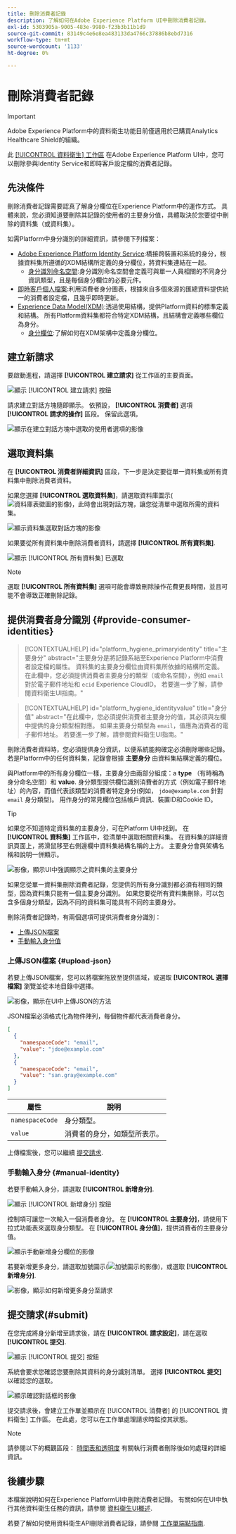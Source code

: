 ```yaml
---
title: 刪除消費者記錄
description: 了解如何在Adobe Experience Platform UI中刪除消費者記錄。
exl-id: 5303905a-9005-483e-9980-f23b3b11b1d9
source-git-commit: 83149c4e6e8ea483133da4766c37886b8ebd7316
workflow-type: tm+mt
source-wordcount: '1133'
ht-degree: 0%

---
```


# 刪除消費者記錄

>[!IMPORTANT]
>
>Adobe Experience Platform中的資料衛生功能目前僅適用於已購買Analytics Healthcare Shield的組織。

此 [[!UICONTROL 資料衛生] 工作區](./overview.md) 在Adobe Experience Platform UI中，您可以刪除參與Identity Service和即時客戶設定檔的消費者記錄。

## 先決條件

刪除消費者記錄需要認真了解身分欄位在Experience Platform中的運作方式。 具體來說，您必須知道要刪除其記錄的使用者的主要身分值，具體取決於您要從中刪除的資料集（或資料集）。

如需Platform中身分識別的詳細資訊，請參閱下列檔案：

* [Adobe Experience Platform Identity Service](../../identity-service/home.md):橋接跨裝置和系統的身分，根據資料集所遵循的XDM結構所定義的身分欄位，將資料集連結在一起。
   * [身分識別命名空間](../../identity-service/namespaces.md):身分識別命名空間會定義可與單一人員相關的不同身分資訊類型，且是每個身分欄位的必要元件。
* [即時客戶個人檔案](../../profile/home.md):利用消費者身分圖表，根據來自多個來源的匯總資料提供統一的消費者設定檔，且幾乎即時更新。
* [Experience Data Model(XDM)](../../xdm/home.md):透過使用結構，提供Platform資料的標準定義和結構。 所有Platform資料集都符合特定XDM結構，且結構會定義哪些欄位為身分。
   * [身分欄位](../../xdm/ui/fields/identity.md):了解如何在XDM架構中定義身分欄位。

## 建立新請求

要啟動進程，請選擇 **[!UICONTROL 建立請求]** 從工作區的主要頁面。

![顯示 [!UICONTROL 建立請求] 按鈕](../images/ui/delete-consumer/create-request-button.png)

請求建立對話方塊隨即顯示。 依預設， **[!UICONTROL 消費者]** 選項 **[!UICONTROL 請求的操作]** 區段。 保留此選項。

![顯示在建立對話方塊中選取的使用者選項的影像](../images/ui/delete-consumer/consumer-action.png)

## 選取資料集

在 **[!UICONTROL 消費者詳細資訊]** 區段，下一步是決定要從單一資料集或所有資料集中刪除消費者資料。

如果您選擇 **[!UICONTROL 選取資料集]**，請選取資料庫圖示(![資料庫表徵圖的影像](../images/ui/delete-consumer/database-icon.png))，此時會出現對話方塊，讓您從清單中選取所需的資料集。

![顯示資料集選取對話方塊的影像](../images/ui/delete-consumer/select-dataset.png)

如果要從所有資料集中刪除消費者資料，請選擇 **[!UICONTROL 所有資料集]**.

![顯示 [!UICONTROL 所有資料集] 已選取](../images/ui/delete-consumer/all-datasets.png)

>[!NOTE]
>
>選取 **[!UICONTROL 所有資料集]** 選項可能會導致刪除操作花費更長時間，並且可能不會導致正確刪除記錄。

## 提供消費者身分識別 {#provide-consumer-identities}

>[!CONTEXTUALHELP]
>id="platform_hygiene_primaryidentity"
>title="主要身分"
>abstract="主要身分是將記錄系結至Experience Platform中消費者設定檔的屬性。 資料集的主要身分欄位由資料集所依據的結構所定義。 在此欄中，您必須提供消費者主要身分的類型（或命名空間），例如 `email` 對於電子郵件地址和 `ecid` Experience CloudID。 若要進一步了解，請參閱資料衛生UI指南。"

>[!CONTEXTUALHELP]
>id="platform_hygiene_identityvalue"
>title="身分值"
>abstract="在此欄中，您必須提供消費者主要身分的值，其必須與左欄中提供的身分類型相對應。 如果主要身分類型為 `email`，值應為消費者的電子郵件地址。 若要進一步了解，請參閱資料衛生UI指南。"

刪除消費者資料時，您必須提供身分資訊，以便系統能夠確定必須刪除哪些記錄。 若是Platform中的任何資料集，記錄會根據 **主要身分** 由資料集結構定義的欄位。

與Platform中的所有身分欄位一樣，主要身分由兩部分組成：a **type** （有時稱為身分命名空間）和 **value**. 身分類型提供欄位識別消費者的方式（例如電子郵件地址）的內容，而值代表該類型的消費者特定身分(例如， `jdoe@example.com` 針對 `email` 身分類型)。  用作身分的常見欄位包括帳戶資訊、裝置ID和Cookie ID。

>[!TIP]
>
>如果您不知道特定資料集的主要身分，可在Platform UI中找到。 在 **[!UICONTROL 資料集]** 工作區中，從清單中選取相關資料集。 在資料集的詳細資訊頁面上，將滑鼠移至右側邊欄中資料集結構名稱的上方。 主要身分會與架構名稱和說明一併顯示。
>
>![影像，顯示UI中強調顯示之資料集的主要身分](../images/ui/delete-consumer/dataset-primary-identity.png)

如果您從單一資料集刪除消費者記錄，您提供的所有身分識別都必須有相同的類型，因為資料集只能有一個主要身分識別。 如果您要從所有資料集刪除，可以包含多個身分類型，因為不同的資料集可能具有不同的主要身分。

刪除消費者記錄時，有兩個選項可提供消費者身分識別：

* [上傳JSON檔案](#upload-json)
* [手動輸入身分值](#manual-identity)

### 上傳JSON檔案 {#upload-json}

若要上傳JSON檔案，您可以將檔案拖放至提供區域，或選取 **[!UICONTROL 選擇檔案]** 瀏覽並從本地目錄中選擇。

![影像，顯示在UI中上傳JSON的方法](../images/ui/delete-consumer/upload-json.png)

JSON檔案必須格式化為物件陣列，每個物件都代表消費者身分。

```json
[
  {
    "namespaceCode": "email",
    "value": "jdoe@example.com"
  },
  {
    "namespaceCode": "email",
    "value": "san.gray@example.com"
  }
]
```

| 屬性 | 說明 |
| --- | --- |
| `namespaceCode` | 身分類型。 |
| `value` | 消費者的身分，如類型所表示。 |

上傳檔案後，您可以繼續 [提交請求](#submit).

### 手動輸入身分 {#manual-identity}

若要手動輸入身分，請選取 **[!UICONTROL 新增身分]**.

![顯示 [!UICONTROL 新增身分] 按鈕](../images/ui/delete-consumer/add-identity.png)

控制項可讓您一次輸入一個消費者身分。 在 **[!UICONTROL 主要身分]**，請使用下拉式功能表來選取身分類型。 在 **[!UICONTROL 身分值]**，提供消費者的主要身分值。

![顯示手動新增身分欄位的影像](../images/ui/delete-consumer/identity-added.png)

若要新增更多身分，請選取加號圖示(![加號圖示的影像](../images/ui/delete-consumer/plus-icon.png))，或選取 **[!UICONTROL 新增身分]**.

![影像，顯示如何新增更多身分至請求](../images/ui/delete-consumer/more-identities.png)

## 提交請求(#submit)

在您完成將身分新增至請求後，請在 **[!UICONTROL 請求設定]**，請在選取 **[!UICONTROL 提交]**.

![顯示 [!UICONTROL 提交] 按鈕](../images/ui/delete-consumer/submit.png)

系統會要求您確認您要刪除其資料的身分識別清單。 選擇 **[!UICONTROL 提交]** 以確認您的選取。

![顯示確認對話框的影像](../images/ui/delete-consumer/confirm-request.png)

提交請求後，會建立工作單並顯示在 [!UICONTROL 消費者] 的 [!UICONTROL 資料衛生] 工作區。 在此處，您可以在工作單處理請求時監控其狀態。

>[!NOTE]
>
>請參閱以下的概觀區段： [時間表和透明度](../home.md#consumer-delete-transparency) 有關執行消費者刪除後如何處理的詳細資訊。

## 後續步驟

本檔案說明如何在Experience PlatformUI中刪除消費者記錄。 有關如何在UI中執行其他資料衛生任務的資訊，請參閱 [資料衛生UI概述](./overview.md).

若要了解如何使用資料衛生API刪除消費者記錄，請參閱 [工作單端點指南](../api/workorder.md).
